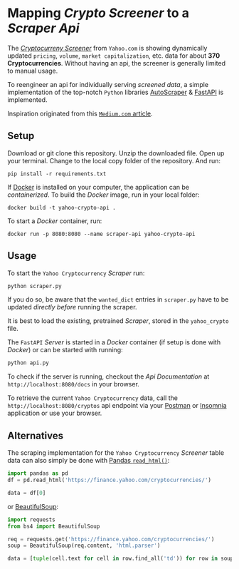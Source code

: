# Mapping *Crypto Screener* to a *Scraper Api*
The [*Cryptocurreny Screener*](https://finance.yahoo.com/cryptocurrencies/) from `Yahoo.com` is showing dynamically updated `pricing`, `volume`, `market capitalization`, etc. data for about **370 Cryptocurrencies**. Without having an api, the screener is generally limited to manual usage.

To reengineer an api for individually serving *screened data*, a simple implementation of the top-notch `Python` libraries [AutoScraper](https://github.com/alirezamika/autoscraper) & [FastAPI](https://github.com/tiangolo/fastapi) is implemented.

Inspiration originated from this [`Medium.com` article](https://medium.com/better-programming/autoscraper-and-flask-create-an-api-from-any-website-in-less-than-5-minutes-3f0f176fc4a3).

## Setup
Download or git clone this repository. Unzip the downloaded file. Open up your terminal. Change to the local copy folder of the repository. And run:
```shell
pip install -r requirements.txt
```

If [Docker](https://www.docker.com) is installed on your computer, the application can be *containerized*. To build the *Docker* image, run in your local folder:
```shell
docker build -t yahoo-crypto-api .
```
To start a *Docker* container, run:
```shell
docker run -p 8080:8080 --name scraper-api yahoo-crypto-api
```

## Usage
To start the `Yahoo Cryptocurrency` *Scraper* run:
```python
python scraper.py
```
If you do so, be aware that the `wanted_dict` entries in `scraper.py` have to be updated *directly before* running the scraper.

It is best to load the existing, pretrained *Scraper*, stored in the `yahoo_crypto` file.

The `FastAPI` *Server* is started in a *Docker* container (if setup is done with *Docker*) or can be started with running:
```python
python api.py
```

To check if the server is running, checkout the *Api Documentation* at `http://localhost:8080/docs` in your browser.

To retrieve the current `Yahoo Cryptocurrency` data, call the `http://localhost:8080/cryptos` api endpoint via your [Postman](https://www.postman.com) or [Insomnia](https://insomnia.rest) application or use your browser.


## Alternatives
The scraping implementation for the `Yahoo Cryptocurrency` *Screener* table data can also simply be done with [Pandas `read_html()`](https://pandas.pydata.org/pandas-docs/stable/reference/api/pandas.read_html.html):
```python
import pandas as pd
df = pd.read_html('https://finance.yahoo.com/cryptocurrencies/')

data = df[0]
```
or [BeautifulSoup](https://www.crummy.com/software/BeautifulSoup/bs4/doc/):
```python
import requests
from bs4 import BeautifulSoup

req = requests.get('https://finance.yahoo.com/cryptocurrencies/')
soup = BeautifulSoup(req.content, 'html.parser')

data = [tuple(cell.text for cell in row.find_all('td')) for row in soup.find_all('tr', class_='simpTblRow')]
```